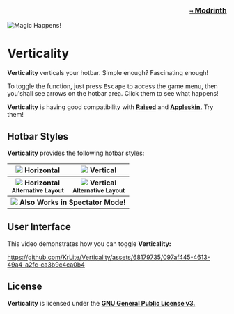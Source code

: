 ### <p align=right>[`→` Modrinth](https://modrinth.com/mod/verticality)</p>

![Magic Happens!](https://github.com/KrLite/Verticality/blob/artwork/content/v1/magic.png)

# Verticality

**Verticality** verticals your hotbar. Simple enough? Fascinating enough!

To toggle the function, just press <kbd>Escape</kbd> to access the game menu, then you'shall see arrows on the hotbar area. Click them to see what happens!

**Verticality** is having good compatibility with **[Raised](https://modrinth.com/mod/raised)** and **[Appleskin.](https://modrinth.com/mod/appleskin)** Try them!

## Hotbar Styles

**Verticality** provides the following hotbar styles:

<table>
  <tr>
    <th>
      <img src="https://github.com/KrLite/Verticality/blob/artwork/content/v3/disabled.png" />
      Horizontal
    </th>
    <th>
      <img src="https://github.com/KrLite/Verticality/blob/artwork/content/v3/enabled.png" />
      Vertical
    </th>
  </tr>
  <tr>
    <th>
      <img src="https://github.com/KrLite/Verticality/blob/artwork/content/v3/alternative_layout.png" />
      Horizontal<br />
      <sub>Alternative Layout</sub>
    </th>
    <th>
      <img src="https://github.com/KrLite/Verticality/blob/artwork/content/v3/enabled_alternative_layout.png" />
      Vertical<br />
      <sub>Alternative Layout</sub>
    </th>
  </tr>
  <tr>
    <th colspan="2">
      <img src="https://github.com/KrLite/Verticality/blob/artwork/content/v3/spectator_mode.png" />
      Also Works in Spectator Mode!
    </th>
  </tr>
</table>

## User Interface

This video demonstrates how you can toggle **Verticality:**

https://github.com/KrLite/Verticality/assets/68179735/097af445-4613-49a4-a2fc-ca3b9c4ca0b4

## License

**Verticality** is licensed under the **[GNU General Public License v3.](LICENSE)**
